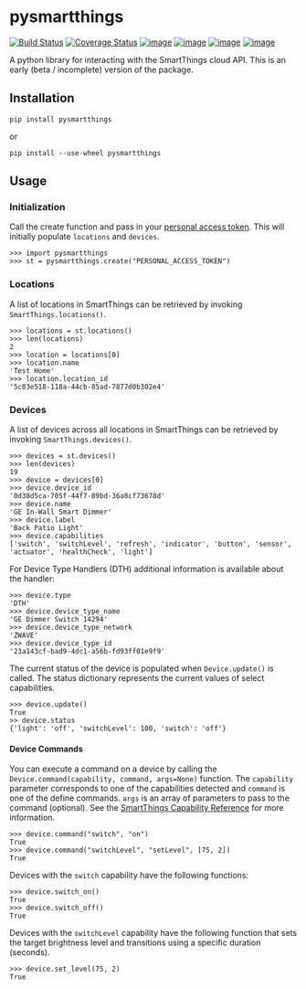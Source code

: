 # pysmartthings
[![Build Status](https://travis-ci.org/andrewsayre/pysmartthings.svg?branch=master)](https://travis-ci.org/andrewsayre/pysmartthings)
[![Coverage Status](https://coveralls.io/repos/github/andrewsayre/pysmartthings/badge.svg?branch=master)](https://coveralls.io/github/andrewsayre/pysmartthings?branch=master)
[![image](https://img.shields.io/pypi/v/pysmartthings.svg)](https://pypi.org/project/pysmartthings/)
[![image](https://img.shields.io/pypi/pyversions/pysmartthings.svg)](https://pypi.org/project/pysmartthings/)
[![image](https://img.shields.io/pypi/l/pysmartthings.svg)](https://pypi.org/project/pysmartthings/)
[![image](https://img.shields.io/badge/Reviewed_by-Hound-8E64B0.svg)](https://houndci.com)

A python library for interacting with the SmartThings cloud API.  This is an early (beta / incomplete) version of the package.
## Installation
```commandline
pip install pysmartthings
```
or
```commandline
pip install --use-wheel pysmartthings
```
## Usage
### Initialization
Call the create function and pass in your [personal access token](https://account.smartthings.com/tokens).  This will initially populate `locations` and `devices`.
```
>>> import pysmartthings
>>> st = pysmartthings.create("PERSONAL_ACCESS_TOKEN")
```
### Locations
A list of locations in SmartThings can be retrieved by invoking `SmartThings.locations()`.
```
>>> locations = st.locations()
>>> len(locations)
2
>>> location = locations[0]
>>> location.name
'Test Home'
>>> location.location_id
'5c03e518-118a-44cb-85ad-7877d0b302e4' 
```
### Devices
A list of devices across all locations in SmartThings can be retrieved by invoking `SmartThings.devices()`.
```
>>> devices = st.devices()
>>> len(devices)
19
>>> device = devices[0]
>>> device.device_id
'0d38d5ca-705f-44f7-89bd-36a8cf73678d'
>>> device.name
'GE In-Wall Smart Dimmer'
>>> device.label
'Back Patio Light'
>>> device.capabilities
['switch', 'switchLevel', 'refresh', 'indicator', 'button', 'sensor', 'actuator', 'healthCheck', 'light']
```
For Device Type Handlers (DTH) additional information is available about the handler:
```
>>> device.type
'DTH'
>>> device.device_type_name
'GE Dimmer Switch 14294'
>>> device.device_type_network
'ZWAVE'
>>> device.device_type_id
'23a143cf-bad9-4dc1-a56b-fd93ff01e9f9'
```
The current status of the device is populated when `Device.update()` is called.  The status dictionary represents the current values of select capabilities.
```
>>> device.update()
True
>> device.status
{'light': 'off', 'switchLevel': 100, 'switch': 'off'}
```
#### Device Commands
You can execute a command on a device by calling the `Device.command(capability, command, args=None)` function.  The `capability` parameter corresponds to one of the capabilities detected and `command` is one of the define commands. `args` is an array of parameters to pass to the command (optional).  See the [SmartThings Capability Reference](https://smartthings.developer.samsung.com/develop/api-ref/capabilities.html) for more information.
```
>>> device.command("switch", "on")
True
>>> device.command("switchLevel", "setLevel", [75, 2])
True
```
Devices with the `switch` capability have the following functions:
```
>>> device.switch_on()
True
>>> device.switch_off()
True
```
Devices with the `switchLevel` capability have the following function that sets the target brightness level and transitions using a specific duration (seconds).
```
>>> device.set_level(75, 2)
True
```